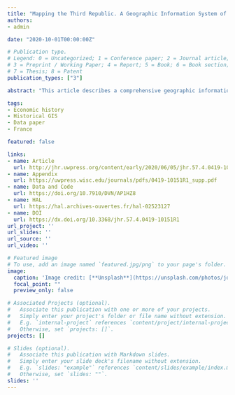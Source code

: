 ```yaml
---
title: "Mapping the Third Republic. A Geographic Information System of France (1870–1940)"
authors:
- admin

date: "2020-10-01T00:00:00Z"

# Publication type.
# Legend: 0 = Uncategorized; 1 = Conference paper; 2 = Journal article;
# 3 = Preprint / Working Paper; 4 = Report; 5 = Book; 6 = Book section;
# 7 = Thesis; 8 = Patent
publication_types: ["3"]

abstract: "This article describes a comprehensive geographic information system of Third-Republic France: the TRF-GIS. It provides annual nomenclatures and shapefiles of administrative constituencies of metropolitan France from 1870 to 1940, encompassing general administrative constituencies (départements, arrondissements, cantons) as well as the most significant special administrative constituencies: military, judicial and penitentiary, electoral, academic, labor inspection, and ecclesiastical constituencies. It further proposes annual nomenclatures at the contemporaneous commune level that map each municipality into its corresponding administrative framework along with its population count. The 901 nomenclatures, 830 shapefiles, and complete reproduction material along with primary sources of the TRF-GIS database are available at https://dataverse.harvard.edu/dataverse/TRF-GIS."

tags:
- Economic history
- Historical GIS
- Data paper
- France

featured: false

links:
- name: Article
  url: http://jhr.uwpress.org/content/early/2020/06/05/jhr.57.4.0419-10151R1.full.pdf
- name: Appendix
  url: https://uwpress.wisc.edu/journals/pdfs/0419-10151R1_supp.pdf
- name: Data and Code
  url: https://doi.org/10.7910/DVN/AP1HZ8
- name: HAL
  url: https://hal.archives-ouvertes.fr/hal-02523127
- name: DOI
  url: https://dx.doi.org/10.3368/jhr.57.4.0419-10151R1
url_project: ''
url_slides: ''
url_source: ''
url_video: ''

# Featured image
# To use, add an image named `featured.jpg/png` to your page's folder. 
image:
  caption: 'Image credit: [**Unsplash**](https://unsplash.com/photos/jdD8gXaTZsc)'
  focal_point: ""
  preview_only: false

# Associated Projects (optional).
#   Associate this publication with one or more of your projects.
#   Simply enter your project's folder or file name without extension.
#   E.g. `internal-project` references `content/project/internal-project/index.md`.
#   Otherwise, set `projects: []`.
projects: []

# Slides (optional).
#   Associate this publication with Markdown slides.
#   Simply enter your slide deck's filename without extension.
#   E.g. `slides: "example"` references `content/slides/example/index.md`.
#   Otherwise, set `slides: ""`.
slides: ''
---
```

